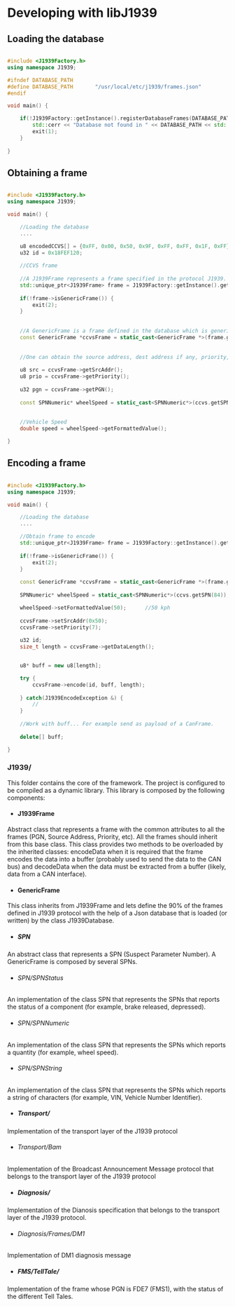 # Developing with libJ1939


## Loading the database

```c++

#include <J1939Factory.h>
using namespace J1939;

#ifndef DATABASE_PATH
#define DATABASE_PATH		"/usr/local/etc/j1939/frames.json"
#endif

void main() {

	if(!J1939Factory::getInstance().registerDatabaseFrames(DATABASE_PATH)) {
		std::cerr << "Database not found in " << DATABASE_PATH << std::endl;
		exit(1);
	}
	
}

```


## Obtaining a frame

```c++

#include <J1939Factory.h>
using namespace J1939;

void main() {

	//Loading the database
	....

	u8 encodedCCVS[] = {0xFF, 0x00, 0x50, 0x9F, 0xFF, 0xFF, 0x1F, 0xFF};
	u32 id = 0x18FEF120;
	
	//CCVS frame
	
	//A J1939Frame represents a frame specified in the protocol J1939. All frames inherit from this one.
	std::unique_ptr<J1939Frame> frame = J1939Factory::getInstance().getJ1939Frame(id, encodedCCVS, sizeof(encodedCCVS));
	
	if(!frame->isGenericFrame()) {
		exit(2);
	}
	
	
	//A GenericFrame is a frame defined in the database which is generic in the sense that it contains fields called SPNs
	const GenericFrame *ccvsFrame = static_cast<GenericFrame *>(frame.get());
	
	
	//One can obtain the source address, dest address if any, priority, values for SPNs...
	
	u8 src = ccvsFrame->getSrcAddr();
	u8 prio = ccvsFrame->getPriority();
	
	u32 pgn = ccvsFrame->getPGN();
	
	const SPNNumeric* wheelSpeed = static_cast<SPNNumeric*>(ccvs.getSPN(84));
	
	
	//Vehicle Speed
	double speed = wheelSpeed->getFormattedValue();

}

```



## Encoding a frame

```c++

#include <J1939Factory.h>
using namespace J1939;

void main() {

	//Loading the database
	....

	//Obtain frame to encode
	std::unique_ptr<J1939Frame> frame = J1939Factory::getInstance().getJ1939Frame("CCVS");
	
	if(!frame->isGenericFrame()) {
		exit(2);
	}
	
	const GenericFrame *ccvsFrame = static_cast<GenericFrame *>(frame.get());
	
	SPNNumeric* wheelSpeed = static_cast<SPNNumeric*>(ccvs.getSPN(84));

	wheelSpeed->setFormattedValue(50);		//50 kph
	
	ccvsFrame->setSrcAddr(0x50);
	ccvsFrame->setPriority(7);
	
	u32 id;
	size_t length = ccvsFrame->getDataLength();


	u8* buff = new u8[length];

	try {
		ccvsFrame->encode(id, buff, length);
		
	} catch(J1939EncodeException &) {
		//
	}
	
	//Work with buff... For example send as payload of a CanFrame.
	
	delete[] buff;

}

```


### J1939/
This folder contains the core of the framework. The project is configured to be compiled as a dynamic library. This library is composed by the following components:
- #### J1939Frame 
Abstract class that represents a frame with the common attributes to all the frames (PGN, Source Address, Priority, etc). All the frames should inherit from this base class. This class provides two methods to be overloaded by the inherited classes: encodeData when it is required that the frame encodes the data into a buffer (probably used to send the data to the CAN bus) and decodeData when the data must be extracted from a buffer (likely, data from a CAN interface).

- #### GenericFrame 
This class inherits from J1939Frame and lets define the 90% of the frames defined in J1939 protocol with the help of a Json database that is loaded (or written) by the class J1939Database. 
- ##### SPN
An abstract class that represents a SPN (Suspect Parameter Number). A GenericFrame is composed by several SPNs.
- ###### SPN/SPNStatus
An implementation of the class SPN that represents the SPNs that reports the status of a component (for example, brake released, depressed).
- ###### SPN/SPNNumeric
An implementation of the class SPN that represents the SPNs which reports a quantity (for example, wheel speed).
- ###### SPN/SPNString
An implementation of the class SPN that represents the SPNs which reports a string of characters (for example, VIN, Vehicle Number Identifier).

- ##### Transport/
Implementation of the transport layer of the J1939 protocol
- ###### Transport/Bam
Implementation of the Broadcast Announcement Message protocol that belongs to the transport layer of the J1939 protocol
- ##### Diagnosis/
Implementation of the Dianosis specification that belongs to the transport layer of the J1939 protocol.
- ###### Diagnosis/Frames/DM1
Implementation of DM1 diagnosis message
- ##### FMS/TellTale/
Implementation of the frame whose PGN is FDE7 (FMS1), with the status of the different Tell Tales. 
